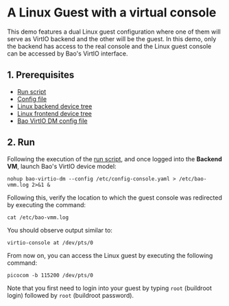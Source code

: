 # A Linux Guest with a virtual console

This demo features a dual Linux guest configuration where one of them will serve as VirtIO backend and the other will be the guest. In this demo, only the backend has access to the real console and the Linux guest console can be accessed by Bao's VirtIO interface.

## 1. Prerequisites

- [Run script](run_bao.sh)
- [Config file](qemu-riscv64-virt.c)
- [Linux backend device tree](backend.dts)
- [Linux frontend device tree](frontend.dts)
- [Bao VirtIO DM config file](config-console.yaml)

## 2. Run

Following the execution of the [run script](run_bao.sh), and
once logged into the **Backend VM**, launch Bao's VirtIO device model:

```
nohup bao-virtio-dm --config /etc/config-console.yaml > /etc/bao-vmm.log 2>&1 &
```

Following this, verify the location to which the guest console was redirected by executing the command:

```
cat /etc/bao-vmm.log
```

You should observe output similar to:

```
virtio-console at /dev/pts/0
```

From now on, you can access the Linux guest by executing the following command:

```
picocom -b 115200 /dev/pts/0
```

Note that you first need to login into your guest by typing `root` (buildroot login) followed by `root` (buildroot password).
